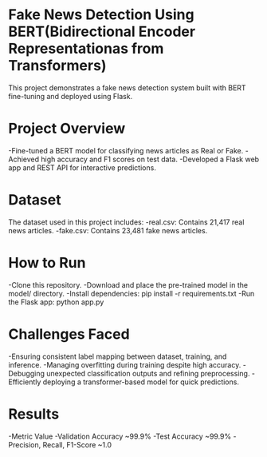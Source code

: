# Fake News Detection Using BERT(Bidirectional Encoder Representationas from Transformers)

This project demonstrates a fake news detection system built with BERT fine-tuning and deployed using Flask.

# Project Overview

-Fine-tuned a BERT model for classifying news articles as Real or Fake.
-Achieved high accuracy and F1 scores on test data.
-Developed a Flask web app and REST API for interactive predictions.

# Dataset

The dataset used in this project includes:
-real.csv: Contains 21,417 real news articles.
-fake.csv: Contains 23,481 fake news articles.

# How to Run

-Clone this repository.
-Download and place the pre-trained model in the model/ directory.
-Install dependencies: pip install -r requirements.txt
-Run the Flask app: python app.py

# Challenges Faced
-Ensuring consistent label mapping between dataset, training, and inference.
-Managing overfitting during training despite high accuracy.
-Debugging unexpected classification outputs and refining preprocessing.
-Efficiently deploying a transformer-based model for quick predictions.

# Results
-Metric	                                Value
-Validation Accuracy	                  ~99.9%
-Test Accuracy	                        ~99.9%
-Precision, Recall, F1-Score	           ~1.0

